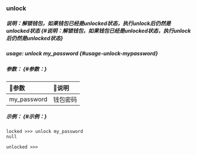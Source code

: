 ###  unlock

##### 说明：解锁钱包，如果钱包已经是unlocked状态，执行unlock后仍然是unlocked状态 {#说明：解锁钱包，如果钱包已经是unlocked状态，执行unlock后仍然是unlocked状态}

##### usage: unlock my\_password {#usage-unlock-mypassword}

##### 参数： {#参数：}

| 参数 | 说明 |
| :--- | :--- |
| my\_password | 钱包密码 |

##### 示例： {#示例：}

```
locked >>> unlock my_password
null

unlocked >>>
```



